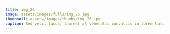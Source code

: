 ```yaml
--- 
title: img_26
image: assets/images/fulls/img_26.jpg 
thumbnail: assets/images/thumbs/img_26.jpg 
caption: Sed velit lacus, laoreet at venenatis convallis in lorem tincidunt. 
--- 
```

